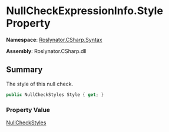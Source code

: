 # NullCheckExpressionInfo\.Style Property

**Namespace**: [Roslynator.CSharp.Syntax](../../README.md)

**Assembly**: Roslynator\.CSharp\.dll

## Summary

The style of this null check\.

```csharp
public NullCheckStyles Style { get; }
```

### Property Value

[NullCheckStyles](../../../NullCheckStyles/README.md)

